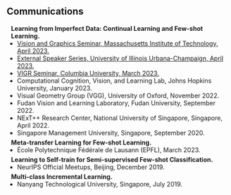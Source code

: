 ## Communications

<h4 style="margin:0 10px 0;">Learning from Imperfect Data: Continual Learning and Few-shot Learning.</h4>

<ul style="margin:0 0 5px;">
  <li><a href="https://sites.google.com/view/visionseminar"><autocolor>Vision and Graphics Seminar, Massachusetts Institute of Technology, April 2023.</autocolor></a></li>
  <li><a href="https://vision.cs.illinois.edu/vision_website/"><autocolor>External Speaker Series, University of Illinois Urbana-Champaign, April 2023.</autocolor></a></li>
  <li><a href="https://vigr.cs.columbia.edu/vigr_seminar.html"><autocolor>VIGR Seminar, Columbia University, March 2023.</autocolor></a></li>
  <li>Computational Cognition, Vision, and Learning Lab, Johns Hopkins University, January 2023.</li>
  <li>Visual Geometry Group (VGG), University of Oxford, November 2022.</li>
  <li>Fudan Vision and Learning Laboratory, Fudan University, September 2022.</li>
  <li>NExT++ Research Center, National University of Singapore, Singapore, April 2022.</li>
  <li>Singapore Management University, Singapore, September 2020.</li>
</ul>

<h4 style="margin:0 10px 0;">Meta-transfer Learning for Few-shot Learning.</h4>

<ul style="margin:0 0 5px;">
  <li>École Polytechnique Fédérale de Lausann (EPFL), March 2023.</li>
</ul>

<h4 style="margin:0 10px 0;">Learning to Self-train for Semi-supervised Few-shot Classification.</h4>

<ul style="margin:0 0 5px;">
  <li>NeurIPS Official Meetups, Beijing, December 2019.</li>
</ul>

<h4 style="margin:0 10px 0;">Multi-class Incremental Learning.</h4>

<ul style="margin:0 0 20px;">
  <li>Nanyang Technological University, Singapore, July 2019.</li>
</ul>
